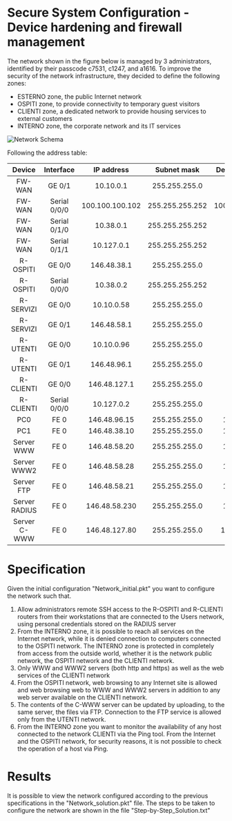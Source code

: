 # Secure System Configuration - Device hardening and firewall management

The network shown in the figure below is managed by 3 administrators, identified by their passcode c7531, c1247, and a1616. To improve the security of the network infrastructure, they decided to define the following zones: 
- ESTERNO zone, the public Internet network
- OSPITI zone, to provide connectivity to temporary guest visitors
- CLIENTI zone, a dedicated network to provide housing services to external customers
- INTERNO zone, the corporate network and its IT services

![Network Schema](https://github.com/ClaudioFio/Secure-System-Configuration_Device-hardening-and-firewall-management/blob/main/img/Network_schema.jpg)

Following the address table:

| Device     | Interface | IP address   |Subnet mask   |Default gateway   |
| :---:        |    :----:   |          :---: |          :---: |          :---: |
| FW-WAN      | GE 0/1       | 10.10.0.1   |255.255.255.0   |   |
| FW-WAN      | Serial 0/0/0       | 100.100.100.102   |255.255.255.252   | 100.100.100.101  |
| FW-WAN      | Serial 0/1/0       | 10.38.0.1  |255.255.255.252   |   |
| FW-WAN      | Serial 0/1/1       | 10.127.0.1   |255.255.255.252   |   |
| R-OSPITI      | GE 0/0       | 146.48.38.1   |255.255.255.0   |   |
| R-OSPITI       | Serial 0/0/0       | 10.38.0.2   |255.255.255.252   | 10.38.0.1  |
| R-SERVIZI      | GE 0/0       | 10.10.0.58  |255.255.255.0   |   |
| R-SERVIZI       | GE 0/1     | 146.48.58.1   |255.255.255.0   |   |
| R-UTENTI      | GE 0/0       | 10.10.0.96  |255.255.255.0   |   |
| R-UTENTI       | GE 0/1     | 146.48.96.1   |255.255.255.0   |   |
| R-CLIENTI      | GE 0/0       | 146.48.127.1  |255.255.255.0   |   |
| R-CLIENTI       | Serial 0/0/0     | 10.127.0.2   |255.255.255.0   | 10.127.0.1  |
| PC0      | FE 0       | 146.48.96.15  |255.255.255.0   | 146.48.96.1  |
| PC1      | FE 0   | 146.48.38.10   |255.255.255.0   | 146.48.38.1  |
| Server WWW      | FE 0       | 146.48.58.20  |255.255.255.0   | 146.48.58.1  |
| Server WWW2      | FE 0   | 146.48.58.28   |255.255.255.0   | 146.48.58.1  |
| Server FTP      | FE 0       | 146.48.58.21  |255.255.255.0   | 146.48.58.1  |
| Server RADIUS      | FE 0       | 146.48.58.230  |255.255.255.0   | 146.48.58.1  |
| Server C-WWW      | FE 0       | 146.48.127.80  |255.255.255.0   | 146.48.127.1  |

# Specification

Given the initial configuration "Network_initial.pkt" you want to configure the network such that.
1. Allow administrators remote SSH access to the R-OSPITI and R-CLIENTI routers from their workstations that are connected to the Users network, using personal credentials stored on the RADIUS server
2. From the INTERNO zone, it is possible to reach all services on the Internet network, while it is denied connection to computers connected to the OSPITI network. The INTERNO zone is protected in completely from access from the outside world, whether it is the network public network, the OSPITI network and the CLIENTI network.
3. Only WWW and WWW2 servers (both http and https) as well as the web services of the CLIENTI network 
4. From the OSPITI network, web browsing to any Internet site is allowed and web browsing web to WWW and WWW2 servers in addition to any web server available on the CLIENTI network.
5. The contents of the C-WWW server can be updated by uploading, to the same server, the files via FTP. Connection to the FTP service is allowed only from the UTENTI network.
6. From the INTERNO zone you want to monitor the availability of any host connected to the network CLIENTI via the Ping tool. From the Internet and the OSPITI network, for security reasons, it is not possible to check the operation of a host via Ping.

# Results

It is possible to view the network configured according to the previous specifications in the "Network_solution.pkt" file.
The steps to be taken to configure the network are shown in the file "Step-by-Step_Solution.txt"
